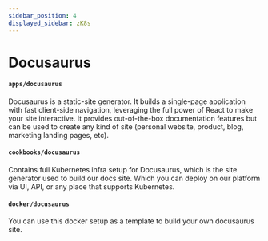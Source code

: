 ```yaml
---
sidebar_position: 4
displayed_sidebar: zK8s
---
```


# Docusaurus #

#### ```apps/docusaurus ```

Docusaurus is a static-site generator. It builds a single-page application with fast client-side navigation,
leveraging the full power of React to make your site interactive. It provides out-of-the-box documentation features
but can be used to create any kind of site (personal website, product, blog, marketing landing pages, etc).

#### ```cookbooks/docusaurus ```

Contains full Kubernetes infra setup for Docusaurus, which is the site generator used to build our docs site. Which you
can deploy on our platform via UI, API, or any place that supports Kubernetes.

#### ```docker/docusaurus ```

You can use this docker setup as a template to build your own docusaurus site.